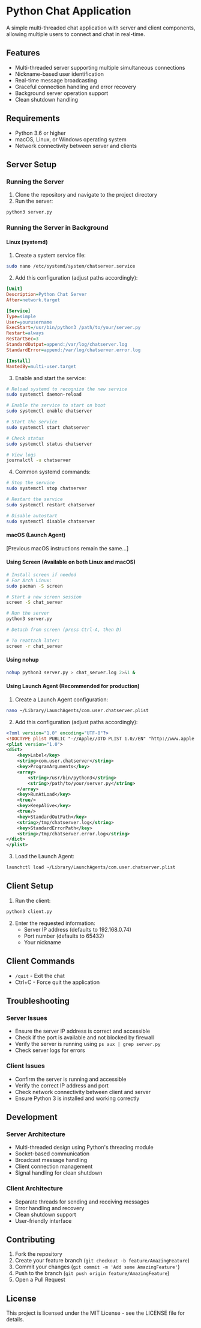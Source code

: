 # Python Chat Application

A simple multi-threaded chat application with server and client components, allowing multiple users to connect and chat in real-time.

## Features

- Multi-threaded server supporting multiple simultaneous connections
- Nickname-based user identification
- Real-time message broadcasting
- Graceful connection handling and error recovery
- Background server operation support
- Clean shutdown handling

## Requirements

- Python 3.6 or higher
- macOS, Linux, or Windows operating system
- Network connectivity between server and clients

## Server Setup

### Running the Server

1. Clone the repository and navigate to the project directory
2. Run the server:
```bash
python3 server.py
```

### Running the Server in Background

#### Linux (systemd)

1. Create a system service file:
```bash
sudo nano /etc/systemd/system/chatserver.service
```

2. Add this configuration (adjust paths accordingly):
```ini
[Unit]
Description=Python Chat Server
After=network.target

[Service]
Type=simple
User=yourusername
ExecStart=/usr/bin/python3 /path/to/your/server.py
Restart=always
RestartSec=3
StandardOutput=append:/var/log/chatserver.log
StandardError=append:/var/log/chatserver.error.log

[Install]
WantedBy=multi-user.target
```

3. Enable and start the service:
```bash
# Reload systemd to recognize the new service
sudo systemctl daemon-reload

# Enable the service to start on boot
sudo systemctl enable chatserver

# Start the service
sudo systemctl start chatserver

# Check status
sudo systemctl status chatserver

# View logs
journalctl -u chatserver
```

4. Common systemd commands:
```bash
# Stop the service
sudo systemctl stop chatserver

# Restart the service
sudo systemctl restart chatserver

# Disable autostart
sudo systemctl disable chatserver
```

#### macOS (Launch Agent)

[Previous macOS instructions remain the same...]

#### Using Screen (Available on both Linux and macOS)
```bash
# Install screen if needed
# For Arch Linux:
sudo pacman -S screen

# Start a new screen session
screen -S chat_server

# Run the server
python3 server.py

# Detach from screen (press Ctrl-A, then D)

# To reattach later:
screen -r chat_server
```

#### Using nohup
```bash
nohup python3 server.py > chat_server.log 2>&1 &
```

#### Using Launch Agent (Recommended for production)

1. Create a Launch Agent configuration:
```bash
nano ~/Library/LaunchAgents/com.user.chatserver.plist
```

2. Add this configuration (adjust paths accordingly):
```xml
<?xml version="1.0" encoding="UTF-8"?>
<!DOCTYPE plist PUBLIC "-//Apple//DTD PLIST 1.0//EN" "http://www.apple.com/DTDs/PropertyList-1.0.dtd">
<plist version="1.0">
<dict>
    <key>Label</key>
    <string>com.user.chatserver</string>
    <key>ProgramArguments</key>
    <array>
        <string>/usr/bin/python3</string>
        <string>/path/to/your/server.py</string>
    </array>
    <key>RunAtLoad</key>
    <true/>
    <key>KeepAlive</key>
    <true/>
    <key>StandardOutPath</key>
    <string>/tmp/chatserver.log</string>
    <key>StandardErrorPath</key>
    <string>/tmp/chatserver.error.log</string>
</dict>
</plist>
```

3. Load the Launch Agent:
```bash
launchctl load ~/Library/LaunchAgents/com.user.chatserver.plist
```

## Client Setup

1. Run the client:
```bash
python3 client.py
```

2. Enter the requested information:
   - Server IP address (defaults to 192.168.0.74)
   - Port number (defaults to 65432)
   - Your nickname

## Client Commands

- `/quit` - Exit the chat
- Ctrl+C - Force quit the application

## Troubleshooting

### Server Issues
- Ensure the server IP address is correct and accessible
- Check if the port is available and not blocked by firewall
- Verify the server is running using `ps aux | grep server.py`
- Check server logs for errors

### Client Issues
- Confirm the server is running and accessible
- Verify the correct IP address and port
- Check network connectivity between client and server
- Ensure Python 3 is installed and working correctly

## Development

### Server Architecture
- Multi-threaded design using Python's threading module
- Socket-based communication
- Broadcast message handling
- Client connection management
- Signal handling for clean shutdown

### Client Architecture
- Separate threads for sending and receiving messages
- Error handling and recovery
- Clean shutdown support
- User-friendly interface

## Contributing

1. Fork the repository
2. Create your feature branch (`git checkout -b feature/AmazingFeature`)
3. Commit your changes (`git commit -m 'Add some AmazingFeature'`)
4. Push to the branch (`git push origin feature/AmazingFeature`)
5. Open a Pull Request

## License

This project is licensed under the MIT License - see the LICENSE file for details.